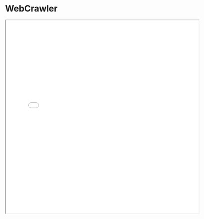 # WebCrawler

<iframe id=craawler style=width:625px;height:625px src=/vc/sketches/nasa.html>
</iframe>

<code>
</code>

